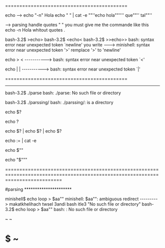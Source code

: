 ===========================================

echo --> echo "-n" Hola
echo " " | cat -e
""''echo hola""'''' que""'' tal""''

--> parsing handle quotes " " you must give me the commande like this echo -n Hola 
whitout quotes .


bash-3.2$ >echo>
bash-3.2$ <echo<
bash-3.2$ >>echo>>
bash: syntax error near unexpected token `newline'  you write ---> minishell: syntax error near unexpected token '>' remplace '>' to 'newline'

echo > < -----------> bash: syntax error near unexpected token `<'

echo | | -----------> bash: syntax error near unexpected token `|'

===========================================

********************************************

bash-3.2$ ./parse 
bash: ./parse: No such file or directory

bash-3.2$ ./parssing/
bash: ./parssing/: is a directory

echo $?

echo $?$

echo $? | echo $? | echo $?

echo $:$= | cat -e

echo $""

echo "$"""

================================================================================================================================

#parsing **********************

minishell$ echo loop > $aa""
minishell: $aa"": ambiguous redirect
                                        ---------> makatkhelihach twsel 3andi bash itle3  "No such file or directory"
bash-3.2$ echo loop > $aa""
bash: : No such file or directory

~
~


$
~
================================================================================================================================
